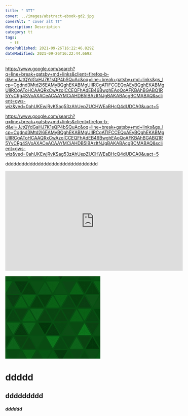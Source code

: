 ```yaml
---
title: " 3TT"
cover: ../images/abstract-ebook-gd2.jpg
coverAlt: " cover alt TT"
description: Description
category: tt
tags:
  - tt
datePublished: 2021-09-26T16:22:46.829Z
dateModified: 2021-09-26T16:22:44.669Z
---
```

https://www.google.com/search?q=line+break+gatsby+md+links&client=firefox-b-d&ei=JJtQYdGaHJ7K1sQP4bSQuAc&oq=line+break+gatsby+md+links&gs_lcp=Cgdnd3Mtd2l6EAMyBQghEKABMgUIIRCgATIFCCEQoAEyBQghEKABMgUIIRCgAToHCAAQRxCwAzoICCEQFhAdEB46BwghEAoQoAFKBAhBGABQ1R5YvCRg4SVoAXACeACAAYMCiAHDB5IBAzItNJgBAKABAcgBCMABAQ&sclient=gws-wiz&ved=0ahUKEwjRvKSag53zAhUepZUCHWEaBHcQ4dUDCA0&uact=5

https://www.google.com/search?q=line+break+gatsby+md+links&client=firefox-b-d&ei=JJtQYdGaHJ7K1sQP4bSQuAc&oq=line+break+gatsby+md+links&gs_lcp=Cgdnd3Mtd2l6EAMyBQghEKABMgUIIRCgATIFCCEQoAEyBQghEKABMgUIIRCgAToHCAAQRxCwAzoICCEQFhAdEB46BwghEAoQoAFKBAhBGABQ1R5YvCRg4SVoAXACeACAAYMCiAHDB5IBAzItNJgBAKABAcgBCMABAQ&sclient=gws-wiz&ved=0ahUKEwjRvKSag53zAhUepZUCHWEaBHcQ4dUDCA0&uact=5

dddddddddddddddddddddddddddddddddd

<iframe width="560" height="315" src="https://www.youtube.com/embed/aXvVkRFFCUg" title="YouTube video player" frameborder="0" allow="accelerometer; autoplay; clipboard-write; encrypted-media; gyroscope; picture-in-picture" allowfullscreen></iframe>

![alt TEXT](../images/abstract-ebook-gd2.jpg "titlaoskdaske TILE")

# ddddd

## ddddddddd

##### dddddd
